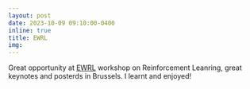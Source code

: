 ```yaml
---
layout: post
date: 2023-10-09 09:10:00-0400
inline: true
title: EWRL
img:
---
```


Great opportunity at [EWRL](https://ewrl.wordpress.com/ewrl16-2023/) workshop on Reinforcement Leanring, great keynotes and posterds in Brussels. I learnt and enjoyed!
